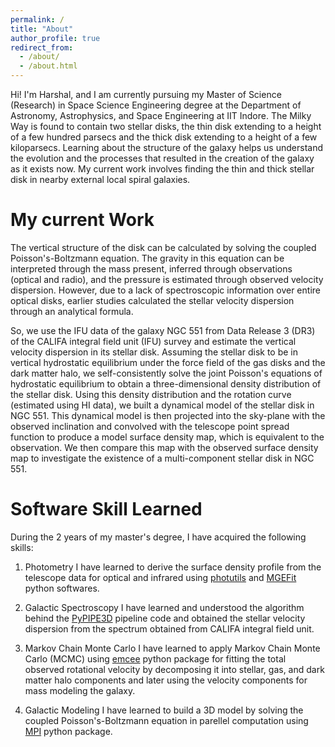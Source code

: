 ```yaml
---
permalink: /
title: "About"
author_profile: true
redirect_from: 
  - /about/
  - /about.html
---
```

Hi! I'm Harshal, and I am currently pursuing my Master of Science (Research) in Space Science Engineering degree at the Department of Astronomy, Astrophysics, and Space Engineering at IIT Indore. The Milky Way is found to contain two stellar disks, the thin disk extending to a height of a few hundred parsecs and the thick disk extending to a height of a few kiloparsecs. Learning about the structure of the galaxy helps us understand the evolution and the processes that resulted in the creation of the galaxy as it exists now. My current work involves finding the thin and thick stellar disk in nearby external local spiral galaxies.

My current Work 
======
The vertical structure of the disk can be calculated by solving the coupled Poisson's-Boltzmann equation. The gravity in this equation can be interpreted through the mass present, inferred through observations (optical and radio), and the pressure is estimated through observed velocity dispersion. However, due to a lack of spectroscopic information over entire optical disks, earlier studies calculated the stellar velocity dispersion through an analytical formula.

So, we use the IFU data of the galaxy NGC 551 from Data Release 3 (DR3) of the CALIFA integral field unit (IFU) survey and estimate the vertical velocity dispersion in its stellar disk. Assuming the stellar disk to be in vertical hydrostatic equilibrium under the force field of the gas disks and the dark matter halo, we self-consistently solve the joint Poisson's equations of hydrostatic equilibrium to obtain a three-dimensional density distribution of the stellar disk. Using this density distribution and the rotation curve (estimated using HI data), we built a dynamical model of the stellar disk in NGC 551. This dynamical model is then projected into the sky-plane with the observed inclination and convolved with the telescope point spread function to produce a model surface density map, which is equivalent to the observation. We then compare this map with the observed surface density map to investigate the existence of a multi-component stellar disk in NGC 551.

Software Skill Learned
======
During the 2 years of my master's degree, I have acquired the following skills:
1) Photometry
   I have learned to derive the surface density profile from the telescope data for optical and infrared using [photutils](https://photutils.readthedocs.io/) and [MGEFit](https://www-astro.physics.ox.ac.uk/~mxc/software/#mge) python softwares.
   
2) Galactic Spectroscopy
   I have learned and understood the algorithm behind the [PyPIPE3D](https://pypi.org/project/pypipe3d/) pipeline code and obtained the stellar velocity dispersion from the spectrum obtained from CALIFA integral field unit.
   
3) Markov Chain Monte Carlo
   I have learned to apply Markov Chain Monte Carlo (MCMC) using [emcee](https://emcee.readthedocs.io/) python package for fitting the total observed rotational velocity by decomposing it into stellar, gas, and dark matter halo components and later using the velocity components for mass modeling the galaxy.
   
4) Galactic Modeling
   I have learned to build a 3D model by solving the coupled Poisson's-Boltzmann equation in parellel computation using [MPI](https://mpi4py.readthedocs.io/) python package.
